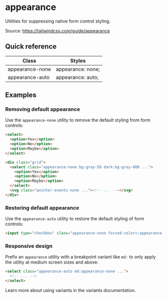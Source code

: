 # appearance

Utilities for suppressing native form control styling.

Source: https://tailwindcss.com/guide/appearance

## Quick reference

| Class              | Styles              |
|--------------------|---------------------|
| appearance-none    | appearance: none;   |
| appearance-auto    | appearance: auto;   |

## Examples

### Removing default appearance

Use the `appearance-none` utility to remove the default styling from form controls:

```html
<select>
  <option>Yes</option>
  <option>No</option>
  <option>Maybe</option>
</select>

<div class="grid">
  <select class="appearance-none bg-gray-50 dark:bg-gray-800 ...">
    <option>Yes</option>
    <option>No</option>
    <option>Maybe</option>
  </select>
  <svg class="pointer-events-none ..."><!-- ... --></svg>
</div>
```

### Restoring default appearance

Use the `appearance-auto` utility to restore the default styling of form controls:

```html
<input type="checkbox" class="appearance-none forced-colors:appearance-auto" />
```

### Responsive design

Prefix an `appearance` utility with a breakpoint variant like `md:` to only apply the utility at medium screen sizes and above:

```html
<select class="appearance-auto md:appearance-none ...">
  <!-- ... -->
</select>
```

Learn more about using variants in the variants documentation.
